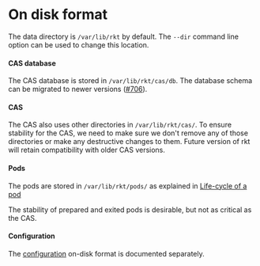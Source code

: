 On disk format
==============

The data directory is `/var/lib/rkt` by default. The `--dir` command line option can be used to change this location.

#### CAS database

The CAS database is stored in `/var/lib/rkt/cas/db`.
The database schema can be migrated to newer versions ([#706](https://github.com/coreos/rkt/issues/706)).

#### CAS

The CAS also uses other directories in `/var/lib/rkt/cas/`.
To ensure stability for the CAS, we need to make sure we don't remove any of those directories or make any destructive changes to them.
Future version of rkt will retain compatibility with older CAS versions.

#### Pods

The pods are stored in `/var/lib/rkt/pods/` as explained in [Life-cycle of a pod](pod-lifecycle.md)

The stability of prepared and exited pods is desirable, but not as critical as the CAS.

#### Configuration

The [configuration](../configuration.md) on-disk format is documented separately.
